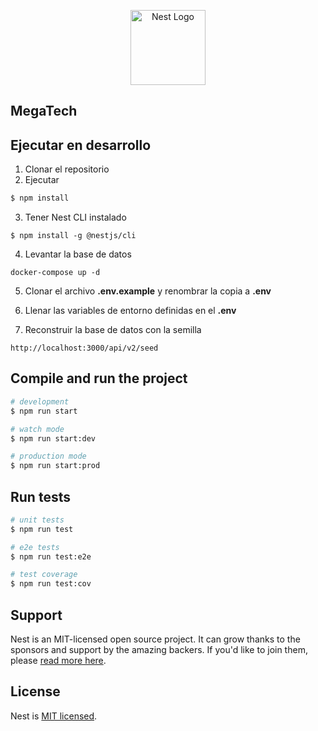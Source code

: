 <p align="center">
  <a href="http://nestjs.com/" target="blank"><img src="https://nestjs.com/img/logo-small.svg" width="120" alt="Nest Logo" /></a>
</p>

## MegaTech 

## Ejecutar en desarrollo 

1. Clonar el repositorio
2. Ejecutar 

```bash
$ npm install
```
3. Tener Nest CLI instalado
```
$ npm install -g @nestjs/cli
```
4. Levantar la base de datos
```
docker-compose up -d
```

5. Clonar el archivo __.env.example__ y renombrar la copia a __.env__

6. Llenar las variables de entorno definidas en el __.env__

6. Reconstruir la base de datos con la semilla 

```
http://localhost:3000/api/v2/seed
```

## Compile and run the project

```bash
# development
$ npm run start

# watch mode
$ npm run start:dev

# production mode
$ npm run start:prod
```

## Run tests

```bash
# unit tests
$ npm run test

# e2e tests
$ npm run test:e2e

# test coverage
$ npm run test:cov
```

## Support

Nest is an MIT-licensed open source project. It can grow thanks to the sponsors and support by the amazing backers. If you'd like to join them, please [read more here](https://docs.nestjs.com/support).

## License

Nest is [MIT licensed](https://github.com/nestjs/nest/blob/master/LICENSE).

